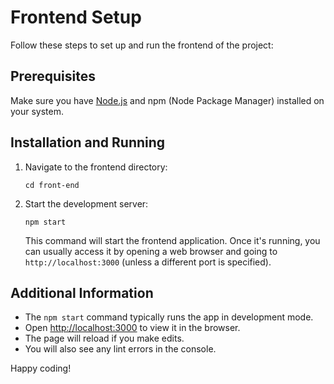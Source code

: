 # Frontend Setup

Follow these steps to set up and run the frontend of the project:

## Prerequisites

Make sure you have [Node.js](https://nodejs.org/) and npm (Node Package Manager) installed on your system.

## Installation and Running

1. Navigate to the frontend directory:

   ```
   cd front-end
   ```

2. Start the development server:

   ```
   npm start
   ```

   This command will start the frontend application. Once it's running, you can usually access it by opening a web browser and going to `http://localhost:3000` (unless a different port is specified).

## Additional Information

- The `npm start` command typically runs the app in development mode.
- Open [http://localhost:3000](http://localhost:3000) to view it in the browser.
- The page will reload if you make edits.
- You will also see any lint errors in the console.

Happy coding!

